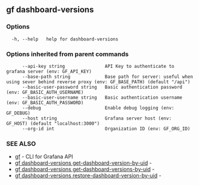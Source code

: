 ## gf dashboard-versions



### Options

```
  -h, --help   help for dashboard-versions
```

### Options inherited from parent commands

```
      --api-key string               API Key to authenticate to grafana server (env: GF_API_KEY)
      --base-path string             Base path for server: useful when using sever behind reverse proxy (env: GF_BASE_PATH) (default "/api")
      --basic-user-password string   Basic authentication password (env: GF_BASIC_AUTH_USERNAME)
      --basic-user-username string   Basic authentication username (env: GF_BASIC_AUTH_PASSWORD)
      --debug                        Enable debug logging (env: GF_DEBUG)
      --host string                  Grafana server host (env: GF_HOST) (default "localhost:3000")
      --org-id int                   Organization ID (env: GF_ORG_ID)
```

### SEE ALSO

* [gf](gf.md)	 - CLI for Grafana API
* [gf dashboard-versions get-dashboard-version-by-uid](gf_dashboard-versions_get-dashboard-version-by-uid.md)	 - 
* [gf dashboard-versions get-dashboard-versions-by-uid](gf_dashboard-versions_get-dashboard-versions-by-uid.md)	 - 
* [gf dashboard-versions restore-dashboard-version-by-uid](gf_dashboard-versions_restore-dashboard-version-by-uid.md)	 - 

